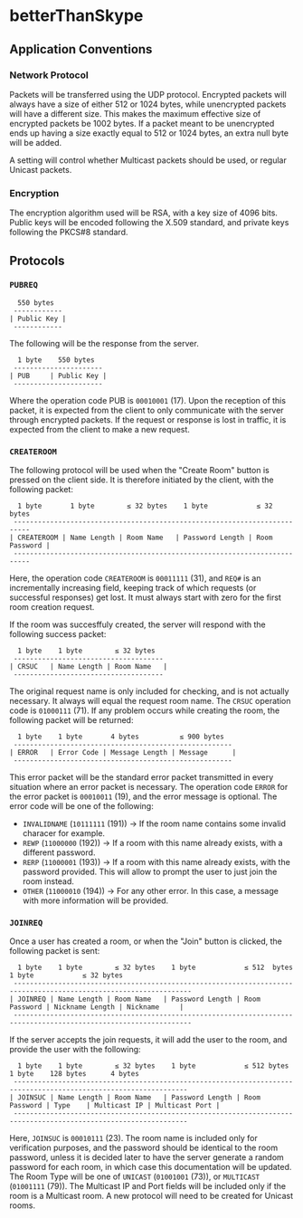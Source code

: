 # betterThanSkype

## Application Conventions

### Network Protocol

Packets will be transferred using the UDP protocol. Encrypted packets will always have a size of either 512 or 1024
bytes, while unencrypted packets will have a different size. This makes the maximum effective size of encrypted packets
be 1002 bytes. If a packet meant to be unencrypted ends up having a size exactly equal to 512 or 1024 bytes, an extra
null byte will be added.

A setting will control whether Multicast packets should be used, or regular Unicast packets.

### Encryption

The encryption algorithm used will be RSA, with a key size of 4096 bits. Public keys will be encoded following the X.509
standard, and private keys following the PKCS#8 standard.

## Protocols

### `PUBREQ`

```
  550 bytes
 ------------
| Public Key |
 ------------
```

The following will be the response from the server.

```
  1 byte    550 bytes
 ----------------------
| PUB     | Public Key |
 ----------------------
```

Where the operation code PUB is `00010001` (17). Upon the reception of this packet, it is expected from the client to
only communicate with the server through encrypted packets. If the request or response is lost in traffic, it is
expected from the client to make a new request.

### `CREATEROOM`

The following protocol will be used when the "Create Room" button is pressed on the client side. It is therefore
initiated by the client, with the following packet:

```
  1 byte       1 byte        ≤ 32 bytes    1 byte            ≤ 32 bytes
 --------------------------------------------------------------------------
| CREATEROOM | Name Length | Room Name   | Password Length | Room Password |
 --------------------------------------------------------------------------
```

Here, the operation code `CREATEROOM` is `00011111` (31), and `REQ#` is an incrementally increasing field, keeping track
of which requests (or successful responses) get lost. It must always start with zero for the first room creation
request.

If the room was succesffuly created, the server will respond with the following success packet:

```
  1 byte    1 byte        ≤ 32 bytes
 -------------------------------------
| CRSUC   | Name Length | Room Name   |
 -------------------------------------
```

The original request name is only included for checking, and is not actually necessary. It always will equal the request
room name. The `CRSUC` operation code is `01000111` (71). If any problem occurs while creating the room, the following
packet will be returned:

```
  1 byte    1 byte       4 bytes          ≤ 900 bytes
 ------------------------------------------------------
| ERROR   | Error Code | Message Length | Message      |
 ------------------------------------------------------
```

This error packet will be the standard error packet transmitted in every situation where an error packet is necessary.
The operation code `ERROR` for the error packet is `00010011` (19), and the error message is optional.
The error code will be one of the following:
 -  `INVALIDNAME` (`10111111` (191)) → If the room name contains some invalid characer for example.
 -  `REWP`        (`11000000` (192)) → If a room with this name already exists, with a different password.
 -  `RERP`        (`11000001` (193)) → If a room with this name already exists, with the password provided. This will
                                       allow to prompt the user to just join the room instead.
 -  `OTHER`       (`11000010` (194)) → For any other error. In this case, a message with more information will be
                                       provided.

### `JOINREQ`

Once a user has created a room, or when the "Join" button is clicked, the following packet is sent:

```
  1 byte    1 byte        ≤ 32 bytes    1 byte            ≤ 512  bytes    1 byte            ≤ 32 bytes
 ------------------------------------------------------------------------------------------------------------------
| JOINREQ | Name Length | Room Name   | Password Length | Room Password | Nickname Length | Nickname     |
 ------------------------------------------------------------------------------------------------------------------
```

If the server accepts the join requests, it will add the user to the room, and provide the user with the following:

```
  1 byte    1 byte        ≤ 32 bytes    1 byte            ≤ 512 bytes     1 byte    128 bytes      4 bytes
 -----------------------------------------------------------------------------------------------------------------
| JOINSUC | Name Length | Room Name   | Password Length | Room Password | Type    | Multicast IP | Multicast Port |
 -----------------------------------------------------------------------------------------------------------------
```

Here, `JOINSUC` is `00010111` (23). The room name is included only for verification purposes, and the password should be
identical to the room password, unless it is decided later to have the server generate a random password for each room,
in which case this documentation will be updated.
The Room Type will be one of `UNICAST` (`01001001` (73)), or `MULTICAST` (`01001111` (79)). The Multicast IP and Port
fields will be included only if the room is a Multicast room. A new protocol will need to be created for Unicast rooms.